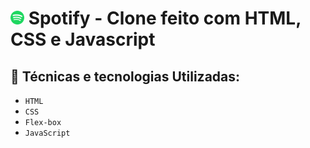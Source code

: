 # <img src="./assets/icons/favicon.png" height =22 /> Spotify - Clone feito com HTML, CSS e Javascript

## 🧰 Técnicas e tecnologias Utilizadas:
* `HTML`
* `CSS`
* `Flex-box`
* `JavaScript`


